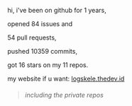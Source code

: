 hi, i've been on github for 1 years,

opened 84 issues and

54 pull requests,

pushed 10359 commits,

got 16 stars on my 11 repos.

my website if u want: [logskele.thedev.id](https://logskele.thedev.id)

> ###### including the private repos
